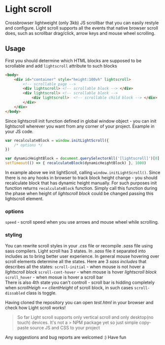 # Light scroll
Crossbrowser lightweight (only 3kb) JS scrollbar that you can easily restyle and configure. Light scroll supports all the events that native browser scroll does, such as scrollbar drag/click, arrow keys and mouse wheel scrolling.

## Usage
First you should determine which HTML blocks are supposed to be scrollable and add `lightscroll` attribute to such blocks
````html
<body>
    <div id="container" style="height:100vh" lightscroll>
        <!-- scrollable page -->
        <div lightscroll> <!-- scrollable block --> </div>
        <div lightscroll> <!-- scrollable block -->
            <div lightscroll>  <!-- scrollable child block --> </div>
        </div>
    </div>
</body>
````

Since lightscroll init function defined in global window object - you can init lightscroll wherever you want from any corner of your project. Example in your JS code.
````js
var recalculateBlock = window.initLightScroll({
    /* options */
})

var dynamicHeightBlock = document.querySelectorAll('[lightscroll]')[0]
setTimeout(() => { recalculateBlock(dynamicHeightBlock) }, 1000)
````
In example above we init lightScroll, calling `window.initLightScroll()`. Since there is no any hooks in browser to track block height change - you should recalculate block that has dynamic height manually. 
For such purposes init function returns `recalculateBlock` function. Simply call this function during the phase when height of _lightscroll block_ could be changed passing this lightscroll element.

### options 
`speed` - scroll speed when you use arrows and mouse wheel while scrolling.

### styling
You can rewrite scroll styles in your _.css_ file or recompile _.sass_ file using sass compilers.
Light scroll has 3 states. In _.sass_ file it separated into includes as to bring better user experience. In general mouse hovering over scroll elements determine all the states. Here are 3 _sass includes_ that describes all the states:
`scroll-initial` - when mouse is not hover a _lightscroll block_
`scroll-cont-hover` - when mouse is hover _lightscroll block_
`scroll_hover` - when mosue is hover a scroll bar
</br>
There is also 4th state you can't controll - scroll bar is hidding completely when _scrollHeigh == clientHeight_ of scroll block, in such cases `scroll-dissabled` class is toggle.

Having cloned the repository you can open _test.html_ in your browser and check how Light scroll works!
> So far Light scroll supports only vertical scroll and only desktop(no touch) devices. It's not a > NPM package yet so just simple copy-paste source JS and CSS to your project

Any suggestions and bug reports are welcomed :)
Have fun
